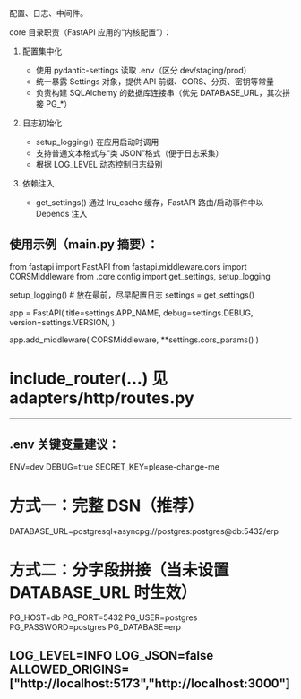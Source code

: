 配置、日志、中间件。


core 目录职责（FastAPI 应用的“内核配置”）：
1) 配置集中化
   - 使用 pydantic-settings 读取 .env（区分 dev/staging/prod）
   - 统一暴露 Settings 对象，提供 API 前缀、CORS、分页、密钥等常量
   - 负责构建 SQLAlchemy 的数据库连接串（优先 DATABASE_URL，其次拼接 PG_*）

2) 日志初始化
   - setup_logging() 在应用启动时调用
   - 支持普通文本格式与“类 JSON”格式（便于日志采集）
   - 根据 LOG_LEVEL 动态控制日志级别

3) 依赖注入
   - get_settings() 通过 lru_cache 缓存，FastAPI 路由/启动事件中以 Depends 注入

使用示例（main.py 摘要）：
------------------------------------------------------------
from fastapi import FastAPI
from fastapi.middleware.cors import CORSMiddleware
from .core.config import get_settings, setup_logging

setup_logging()  # 放在最前，尽早配置日志
settings = get_settings()

app = FastAPI(
    title=settings.APP_NAME,
    debug=settings.DEBUG,
    version=settings.VERSION,
)

app.add_middleware(
    CORSMiddleware,
    **settings.cors_params()
)
# include_router(...) 见 adapters/http/routes.py
------------------------------------------------------------

.env 关键变量建议：
------------------------------------------------------------
ENV=dev
DEBUG=true
SECRET_KEY=please-change-me

# 方式一：完整 DSN（推荐）
DATABASE_URL=postgresql+asyncpg://postgres:postgres@db:5432/erp

# 方式二：分字段拼接（当未设置 DATABASE_URL 时生效）
PG_HOST=db
PG_PORT=5432
PG_USER=postgres
PG_PASSWORD=postgres
PG_DATABASE=erp

LOG_LEVEL=INFO
LOG_JSON=false
ALLOWED_ORIGINS=["http://localhost:5173","http://localhost:3000"]
------------------------------------------------------------